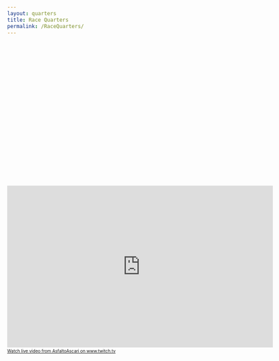 ```yaml
---
layout: quarters
title: Race Quarters
permalink: /RaceQuarters/
---
```

<div style="background-image:url('http://corporate.asfaltoascari.com/Images/AsfaltoCorpBackground.png');background-size : cover; background-position: right bottom; width:100%;height :35vw">
	<div class ="option">
		<!--- !--->
	</div>
</div>

<iframe src="https://player.twitch.tv/?channel=asfaltoascari" frameborder="0" allowfullscreen="true" scrolling="no" height="378" width="620"></iframe><a href="https://www.twitch.tv/asfaltoascari?tt_content=text_link&tt_medium=live_embed" style="padding:2px 0px 4px; display:block; width:345px; font-weight:normal; font-size:10px; text-decoration:underline;">Watch live video from AsfaltoAscari on www.twitch.tv</a>
